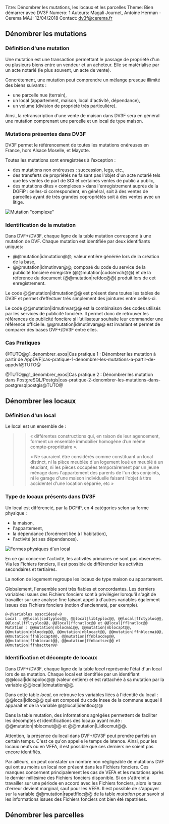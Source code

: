 Titre: Dénombrer les mutations, les locaux et les parcelles
Theme: Bien démarrer avec DV3F
Numero: 1 
Auteurs: Magali Journet, Antoine Herman - Cerema
MAJ: 12/04/2018
Contact: dv3f@cerema.fr



## Dénombrer les mutations

### Définition d'une mutation

Une mutation est une transaction permettant le passage de propriété d'un ou plusieurs biens entre un vendeur et un acheteur. Elle se matérialise par un acte notarié (le plus souvent, un acte de vente).

Concrètement, une mutation peut comprendre un mélange presque illimité des biens suivants :

* une parcelle nue (terrain), 
* un local (appartement, maison, local d'activité, dépendance),
* un volume (division de propriété très particulière).

Ainsi, la retranscription d'une vente de maison dans DV3F sera en général une mutation comprenant une parcelle et un local de type maison. 


### Mutations présentes dans DV3F

DV3F permet le référencement de toutes les mutations onéreuses en France, hors Alsace Moselle, et Mayotte. 

Toutes les mutations sont enregistrées à l’exception : 

* des mutations non onéreuses : succession, legs, etc.,
* des transferts de propriétés ne faisant pas l'objet d'un acte notarié tels que les ventes de part de SCI et certaines ventes de public à public,
* des mutations dites « complexes » dans l'enregistrement auprès de la DGFiP : celles-ci correspondent, en général, soit à des ventes de parcelles ayant de très grandes copropriétés soit à des ventes avec un litige.

![*Mutation "complexe"*](ressources/mutation_complexe.jpg "Mutation complexe") 

### Identification de la mutation

Dans DVF+/DV3F, chaque ligne de la table mutation correspond à une mutation de DVF. Chaque mutation est identifiée par deux identifiants uniques:

* @@mutation|idmutation@@, valeur entière générée lors de la création de la base, 
* @@mutation|idmutinvar@@, composé du code du service de la publicité foncière enregistré (@@mutation|codservch@@) et de la référence du document (@@mutation|refdoc@@) produit lors de cet enregistrement. 

Le code @@mutation|idmutation@@ est présent dans toutes les tables de DV3F et permet d’effectuer très simplement des jointures entre celles-ci. 

Le code @@mutation|idmutinvar@@ est la combinaison des codes utilisés par les services de publicité foncière. Il permet donc de retrouver les références de publicité foncière si l’utilisateur souhaite leur commander une référence officielle. @@mutation|idmutinvar@@ est invariant et permet de comparer des bases DVF+/DV3F entre elles.

### Cas Pratiques

@TUTO@g1_denombrer_exos|Cas pratique 1 : Dénombrer les mutation à partir de AppDVF|cas-pratique-1-denombrer-les-mutations-a-partir-de-appdvf@TUTO@ 

@TUTO@g1_denombrer_exos|Cas pratique 2 : Dénombrer les mutation dans PostgreSQL/Postgis|cas-pratique-2-denombrer-les-mutations-dans-postgresqlpostgis@TUTO@  





## Dénombrer les locaux


### Définition d'un local

Le local est un ensemble de :

>> « différentes constructions qui, en raison de leur agencement, forment un ensemble immobilier homogène d’un même compte-propriétaire ». 
>> 
>> « Ne sauraient être considérés comme constituant un local distinct, ni la pièce meublée d'un logement loué en meublé à un étudiant, ni les pièces occupées temporairement par un jeune ménage dans l'appartement des parents de l'un des conjoints, ni le garage d'une maison individuelle faisant l'objet à titre accidentel d'une location séparée, etc » 


### Type de locaux présents dans DV3F

Un local est différencié, par la DGFiP, en 4 catégories selon sa forme physique : 

* la maison,
* l'appartement,
* la dépendance (forcément liée à l'habitation),
* l'activité (et ses dépendances).

![*Formes physiques d'un local*](ressources/forme_physique_local.png "Formes physiques d'un local")


En ce qui concerne l'activité, les activités primaires ne sont pas observées. Via les Fichiers fonciers, il est possible de différencier les activités secondaires et tertiaires. 

La notion de logement regroupe les locaux de type maison ou appartement.

Globalement, l'ensemble sont très fiables et concordantes. Les derniers variables issues des Fichiers fonciers sont à privilégier lorsqu'il s'agit de travailler sur une analyse fine faisant appel à d'autres variables également issues des Fichiers fonciers (notion d'ancienneté, par exemple). 

```variables
@-@Variables associées@-@
Local : @@local|codtyploc@@, @@local|libtyploc@@, @@local|ffctyploc@@, @@local|ffltyploc@@, @@local|ffcnatloc@@ et @@local|fflnatloc@@
Mutation : @@mutation|nblocmai@@, @@mutation|nblocapt@@, @@mutation|nblocdep@@, @@mutation|nblocact@@, @@mutation|ffnblocmai@@, @@mutation|ffnblocapt@@, @@mutation|ffnblocdep@@, @@mutation|ffnblocact@@, @@mutation|ffnbactsec@@ et @@mutation|ffnbactter@@ 

```

### Identification et décompte de locaux

Dans DVF+/DV3F, chaque ligne de la table _local_ représente l'état d'un local lors de sa mutation. Chaque local est identifiée par un identifiant @@local|iddispoloc@@ (valeur entière) et est rattachée à sa mutation par la variable @@local|idmutation@@.

Dans cette table _local_, on retrouve les variables liées à l'identité du local : @@local|idloc@@ qui est composé du code Insee de la commune auquel il apparaît et de la variable  @@local|identloc@@

Dans la table mutation, des informations agrégées permettent de faciliter les décomptes et identifications des locaux ayant muté : @@mutation|nblocmut@@ et @@mutation|l_idlocmut@@.

Attention, la présence du local dans DVF+/DV3F peut prendre parfois un certain temps. C'est ce qu'on appelle le temps de latence. Ainsi, pour les locaux neufs ou en VEFA, il est possible que ces derniers ne soient pas encore identifiés.

Par ailleurs, on peut constater un nombre non négligeable de mutations DVF qui ont au moins un local non présent dans les Fichiers fonciers. Ces manques concernent principalement les cas de VEFA et les mutations après le dernier millésime des Fichiers fonciers disponible. Si on s'attreint à travailler sur une période en accord avec les Fichiers fonciers, alors le taux d'erreur devient marginal, sauf pour les VEFA. Il est possible de s'appuyer sur la variable @@mutation|rapatffloc@@ de la table _mutation_ pour savoir si les informations issues des Fichiers fonciers ont bien été rapatriées. 

## Dénombrer les parcelles

